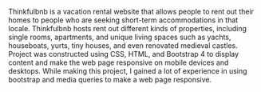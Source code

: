 Thinkfulbnb is a vacation rental website that allows people to rent out their homes to people who are seeking short-term accommodations in that locale. Thinkfulbnb hosts rent out different kinds of properties, including single rooms, apartments, and unique living spaces such as yachts, houseboats, yurts, tiny houses, and even renovated medieval castles. Project was constructed using CSS, HTML, and Bootstrap 4 to display content and make the web page responsive on mobile devices and desktops. While making this project, I gained a lot of experience in using bootstrap and media queries to make a web page responsive. 


